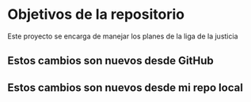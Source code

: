 # Objetivos de la repositorio

Este proyecto se encarga de manejar los planes de la liga de la justicia

## Estos cambios son nuevos desde GitHub
## Estos cambios son nuevos desde mi repo local
